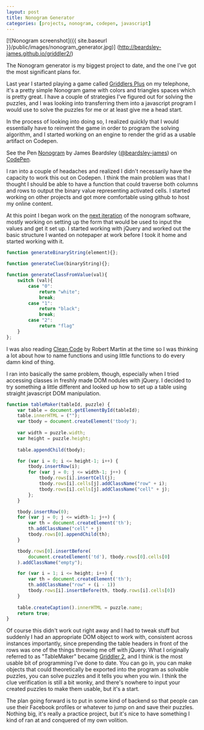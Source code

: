 ```yaml
---
layout: post
title: Nonogram Generator
categories: [projects, nonogram, codepen, javascript]
---
```


[![Nonogram screenshot]({{ site.baseurl }}/public/images/nonogram_generator.jpg)]
(http://beardsley-james.github.io/griddler2/)

The Nonogram generator is my biggest project to date, and the one I've got the most significant plans for.

Last year I started playing a game called [Griddlers Plus][1] on my telephone, it's a pretty simple Nonogram game with colors and triangles spaces which is pretty great. I have a couple of strategies I've figured out for solving the puzzles, and I was looking into transferring them into a javascript program I would use to solve the puzzles for me or at least give me a head start.

In the process of looking into doing so, I realized quickly that I would essentially have to reinvent the game in order to program the solving algorithm, and I started working on an engine to render the grid as a usable artifact on Codepen.

<p data-height="268" data-theme-id="0" data-slug-hash="pgRvgw" data-default-tab="result" data-user="beardsley-james" class="codepen">See the Pen <a href="http://codepen.io/beardsley-james/pen/pgRvgw/">Nonogram</a> by James Beardsley (<a href="http://codepen.io/beardsley-james">@beardsley-james</a>) on <a href="http://codepen.io">CodePen</a>.</p>
<script async src="//assets.codepen.io/assets/embed/ei.js"></script>

I ran into a couple of headaches and realized I didn't necessarily have the capacity to work this out on Codepen. I think the main problem was that I thought I should be able to have a function that could traverse both columns and rows to output the binary value representing activated cells. I started working on other projects and got more comfortable using github to host my online content.

At this point I began work on the [next iteration][2] of the nonogram software, mostly working on setting up the form that would be used to input the values and get it set up. I started working with jQuery and worked out the basic structure I wanted on notepaper at work before I took it home and started working with it. 

```javascript
function generateBinaryString(element){};

function generateClue(binaryString){};

function generateClassFromValue(val){
	switch (val){
		case "0":
			return "white";
			break;
		case "1":
			return "black";
			break;
		case "2":
			return "flag"
	}
};
```

I was also reading [Clean Code][3] by Robert Martin at the time so I was thinking a lot about how to name functions and using little functions to do every damn kind of thing.

I ran into basically the same problem, though, especially when I tried accessing classes in freshly made DOM nodules with jQuery. I decided to try something a little different and looked up how to set up a table using straight javascript DOM manipulation.

```javascript
function tableMaker(tableId, puzzle) {
	var table = document.getElementById(tableId);
	table.innerHTML = ("");
	var	tbody = document.createElement('tbody');
	
	var	width = puzzle.width;
	var	height = puzzle.height;
		
	table.appendChild(tbody);

	for (var i = 0; i <= height-1; i++) {
		tbody.insertRow(i);
		for (var j = 0; j <= width-1; j++) {
			tbody.rows[i].insertCell(j);
			tbody.rows[i].cells[j].addClassName("row" + i);
			tbody.rows[i].cells[j].addClassName("cell" + j);
		};
	}

	tbody.insertRow(0);
	for (var j = 0; j <= width-1; j++) {
		var th = document.createElement('th');
		th.addClassName("cell" + j)
		tbody.rows[0].appendChild(th);
	}

	tbody.rows[0].insertBefore(
		document.createElement('td'), tbody.rows[0].cells[0]
	).addClassName("empty");

	for (var i = 1; i <= height; i++) {
		var th = document.createElement('th');
		th.addClassName("row" + (i - 1))
		tbody.rows[i].insertBefore(th, tbody.rows[i].cells[0])
	}
	
	table.createCaption().innerHTML = puzzle.name;
	return true;
}
```

Of course this didn't work out right away and I had to tweak stuff but suddenly I had an appropriate DOM object to work with, consistent across instances importantly, since prepending the table headers in front of the rows was one of the things throwing me off with jQuery. What I originally referred to as "TableMaker" became [Griddler 2][4], and I think is the most usable bit of programming I've done to date. You can go in, you can make objects that could theoretically be exported into the program as solvable puzzles, you can solve puzzles and it tells you when you win. I think the clue verification is still a bit wonky, and there's nowhere to input your created puzzles to make them usable, but it's a start.

The plan going forward is to put in some kind of backend so that people can use their Facebook profiles or whatever to jump on and save their puzzles. Nothing big, it's really a practice project, but it's nice to have something I kind of ran at and conquered of my own volition.



[1]: https://play.google.com/store/apps/details?id=com.ally.griddlersplus
[2]: http://beardsley-james.github.io/griddler/
[3]: http://www.amazon.com/Clean-Code-Handbook-Software-Craftsmanship/dp/0132350882
[4]: http://beardsley-james.github.io/griddler2/